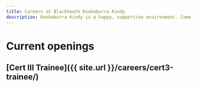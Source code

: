 ```yaml
---
title: Careers at Blackheath Kookaburra Kindy
description: Kookaburra Kindy is a happy, supportive environment. Come work at Kookaburra Kindy!
---
```


# Current openings

## [Cert III Trainee]({{ site.url }}/careers/cert3-trainee/)
